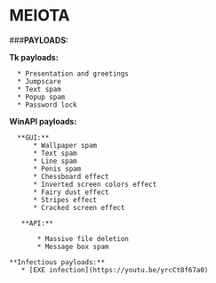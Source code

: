 # MEIOTA

###**PAYLOADS:**
    
    
   **Tk payloads:**
      
      * Presentation and greetings
      * Jumpscare
      * Text spam
      * Popup spam
      * Password lock
    
   **WinAPI payloads:** 
      
      **GUI:** 
          * Wallpaper spam
          * Text spam
          * Line spam
          * Penis spam
          * Chessboard effect
          * Inverted screen colors effect
          * Fairy dust effect
          * Stripes effect
          * Cracked screen effect
       
       **API:**
           
           * Massive file deletion
           * Message box spam
            
    **Infectious payloads:**
       * [EXE infection](https://youtu.be/yrcCt8f67a0)


